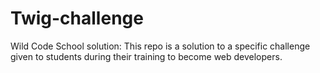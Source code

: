 # Twig-challenge

Wild Code School solution: This repo is a solution to a specific challenge given to students during their training to become web developers.
